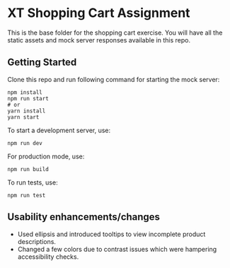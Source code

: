 # XT Shopping Cart Assignment

This is the base folder for the shopping cart exercise. You will have all the static assets and mock server responses available in this repo.

## Getting Started

Clone this repo and run following command for starting the mock server:

```
npm install
npm run start
# or
yarn install
yarn start
```

To start a development server, use:
```
npm run dev
```
For production mode, use:
```
npm run build
```
To run tests, use:
```
npm run test
```

## Usability enhancements/changes

* Used ellipsis and introduced tooltips to view incomplete product descriptions.
* Changed a few colors due to contrast issues which were hampering accessibility checks.

